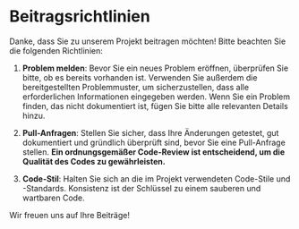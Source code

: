 # Beitragsrichtlinien

Danke, dass Sie zu unserem Projekt beitragen möchten! Bitte beachten Sie die folgenden Richtlinien:

1. **Problem melden**: Bevor Sie ein neues Problem eröffnen, überprüfen Sie bitte, ob es bereits vorhanden ist. Verwenden Sie außerdem die bereitgestellten Problemmuster, um sicherzustellen, dass alle erforderlichen Informationen eingegeben werden. Wenn Sie ein Problem finden, das nicht dokumentiert ist, fügen Sie bitte alle relevanten Details hinzu.

2. **Pull-Anfragen**: Stellen Sie sicher, dass Ihre Änderungen getestet, gut dokumentiert und gründlich überprüft sind, bevor Sie eine Pull-Anfrage stellen. **Ein ordnungsgemäßer Code-Review ist entscheidend, um die Qualität des Codes zu gewährleisten.**

3. **Code-Stil**: Halten Sie sich an die im Projekt verwendeten Code-Stile und -Standards. Konsistenz ist der Schlüssel zu einem sauberen und wartbaren Code.

Wir freuen uns auf Ihre Beiträge!